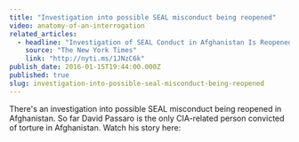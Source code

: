 ```yaml
---
title: "Investigation into possible SEAL misconduct being reopened"
video: anatomy-of-an-interrogation
related_articles:
  - headline: "Investigation of SEAL Conduct in Afghanistan Is Reopened"
    source: "The New York Times"
    link: "http://nyti.ms/1JNzC6k"
publish_date: 2016-01-15T19:44:00.000Z
published: true
slug: investigation-into-possible-seal-misconduct-being-reopened
---
```

There's an investigation into possible SEAL misconduct being reopened in Afghanistan. So far David Passaro is the only CIA-related person convicted of torture in Afghanistan. Watch his story here:

